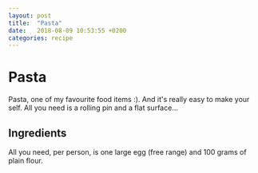 ```yaml
---
layout: post
title:  "Pasta"
date:   2018-08-09 10:53:55 +0200
categories: recipe
---
```


# Pasta

Pasta, one of my favourite food items :). And it's really easy to make your self. All you need is a rolling pin and a flat surface...

## Ingredients

All you need, per person, is one large egg (free range) and 100 grams of plain flour.
